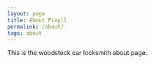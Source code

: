 ```yaml
---
layout: page
title: About Pixyll
permalink: /about/
tags: about
---
```


This is the woodstock car locksmith about page.